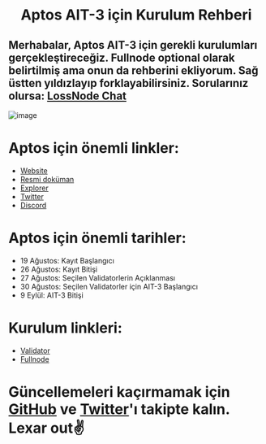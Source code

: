 <h1 align="center">Aptos AIT-3 için Kurulum Rehberi


## Merhabalar, Aptos AIT-3 için gerekli kurulumları gerçekleştireceğiz. Fullnode optional olarak belirtilmiş ama onun da rehberini ekliyorum. Sağ üstten yıldızlayıp forklayabilirsiniz. Sorularınız olursa: [LossNode Chat](https://t.me/LossNode)
![image](https://user-images.githubusercontent.com/101462877/185744111-0b5a9a78-d8f3-41bb-9ce7-b4f29a587177.png)

# Aptos için önemli linkler:

- [Website](https://aptoslabs.com/)
- [Resmi doküman](https://aptos.dev/nodes/ait/ait-3)
- [Explorer](https://explorer.devnet.aptos.dev/)
- [Twitter](https://twitter.com/AptosLabs)
- [Discord](https://discord.gg/AaZk5MBQa3)

# Aptos için önemli tarihler:

- 19 Ağustos: Kayıt Başlangıcı
- 26 Ağustos: Kayıt Bitişi
- 27 Ağustos: Seçilen Validatorlerin Açıklanması
- 30 Ağustos: Seçilen Validatorler için AIT-3 Başlangıcı
- 9 Eylül: AIT-3 Bitişi

# Kurulum linkleri:

- [Validator](https://github.com/thisislexar/Aptos-AIT-3/blob/main/validator.md)
- [Fullnode](https://github.com/thisislexar/Aptos-AIT-3/blob/main/fullnode.md)


# Güncellemeleri kaçırmamak için [GitHub](https://github.com/thisislexar) ve [Twitter](https://twitter.com/thisislexar)'ı takipte kalın. Lexar out✌️
